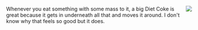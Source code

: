 <img src="http://scripting.com/images/2020/10/09/dietCoke.png" border="0" align="right">Whenever you eat something with some mass to it, a big Diet Coke is great because it gets in underneath all that and moves it around. I don't know why that feels so good but it does. 
